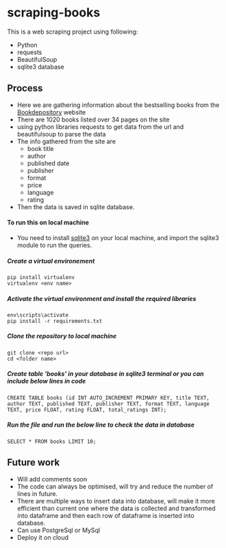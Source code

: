# scraping-books

This is a web scraping project using following:
- Python
- requests
- BeautifulSoup
- sqlite3 database

## Process

- Here we are gathering information about the bestselling books from the [Bookdepository](https://www.bookdepository.com/bestsellers) website 
- There are 1020 books listed over 34 pages on the site
- using python libraries requests to get data from the url and beautifulsoup to parse the data
- The info gathered from the site are
  - book title
  - author
  - published date
  - publisher
  - format
  - price
  - language
  - rating
 - Then the data is saved in sqlite database.

#### To run this on local machine 

- You need to install [sqlite3](https://www.sqlite.org/download.html) on your local machine, 
and import the sqlite3 module to run the queries.

##### Create a virtual environement
```
pip install virtualenv
virtualenv <env name>
```
##### Activate the virtual environment and install the required libraries
```
env\scripts\activate
pip install -r requirements.txt
```

##### Clone the repository to local machine
```
git clone <repo url>
cd <folder name>
```

##### Create table 'books' in your database in sqlite3 terminal or you can include below lines in code
```
CREATE TABLE books (id INT AUTO_INCREMENT PRIMARY KEY, title TEXT, author TEXT, published TEXT, publisher TEXT, format TEXT, language TEXT, price FLOAT, rating FLOAT, total_ratings INT);
```

##### Run the file and run the below line to check the data in database
```
SELECT * FROM books LIMIT 10;
```

## Future work
- Will add comments soon
- The code can always be optimised, will try and reduce the number of lines in future.
- There are multiple ways to insert data into database, will make it more efficient than current one 
where the data is collected and transformed into dataframe and then each row of dataframe is inserted into database.
- Can use PostgreSql or MySql
- Deploy it on cloud 
